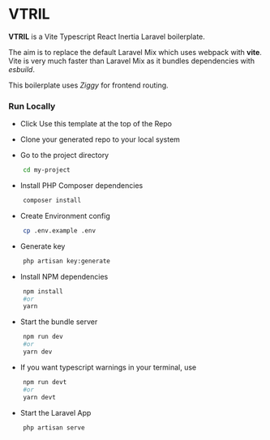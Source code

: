 # VTRIL

**VTRIL** is a Vite Typescript React Inertia Laravel boilerplate.

The aim is to replace the default Laravel Mix which uses webpack with **vite**.
Vite is very much faster than Laravel Mix as it bundles dependencies with _esbuild_.

This boilerplate uses _Ziggy_ for frontend routing.

### Run Locally

-   Click Use this template at the top of the Repo
-   Clone your generated repo to your local system

-   Go to the project directory

```bash
    cd my-project
```

-   Install PHP Composer dependencies

```bash
    composer install
```

-   Create Environment config

```bash
    cp .env.example .env
```

-   Generate key

```bash
    php artisan key:generate
```

-   Install NPM dependencies

```bash
    npm install
    #or
    yarn
```

-   Start the bundle server

```bash
    npm run dev
    #or
    yarn dev
```

-   If you want typescript warnings in your terminal, use

```bash
    npm run devt
    #or
    yarn devt
```

-   Start the Laravel App

```bash
    php artisan serve
```
